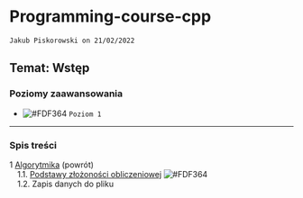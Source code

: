 # Programming-course-cpp

`Jakub Piskorowski on 21/02/2022`

## Temat: Wstęp

### Poziomy zaawansowania

- ![#FDF364](https://via.placeholder.com/15/FDF364/000000?text=+) `Poziom 1`

---

### Spis treści

1 [Algorytmika](../README.md) (powrót) \
&emsp;1.1. [Podstawy złożoności obliczeniowej](/2-algorytmika/2-1-wstep/2-1-1-zlozonosc-obliczeniowa/README.md) ![#FDF364](https://via.placeholder.com/15/FDF364/000000?text=+)\
&emsp;1.2. Zapis danych do pliku

